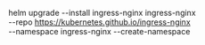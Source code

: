helm upgrade --install ingress-nginx ingress-nginx \
  --repo https://kubernetes.github.io/ingress-nginx \
  --namespace ingress-nginx --create-namespace

